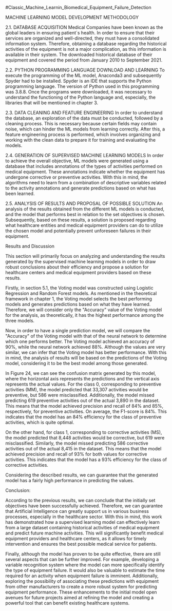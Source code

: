 #Classic_Machine_Learnin_Biomedical_Equipment_Failure_Detection

MACHINE LEARNING MODEL DEVELOPMENT METHODOLOGY

2.1. DATABASE ACQUISITION
Medical Companies have been known as the global leaders in ensuring patient´s health. In order to ensure that their services are organized and well-directed, they must have a consolidated information system. Therefore, obtaining a database regarding the historical activities of the equipment is not a major complication, as this information is available in their system. The downloaded historical database of their equipment and covered the period from January 2010 to September 2021.

2.2. PYTHON PROGRAMMING LANGUAGE DOWNLOAD AND LEARNING
To execute the programming of the ML model, Anaconda3 and subsequently Spyder had to be installed. Spyder is an IDE that supports the Python programming language. The version of Python used in this programming was 3.8.8. Once the programs were downloaded, it was necessary to understand the functioning of the Python language and, especially, the libraries that will be mentioned in chapter 3.

2.3. DATA CLEANING AND FEATURE ENGINEERING
In order to understand the database, an exploration of the data must be conducted, followed by a cleaning process. This is necessary because certain fields may contain noise, which can hinder the ML models from learning correctly. After this, a feature engineering process is performed, which involves organizing and working with the clean data to prepare it for training and evaluating the models.

2.4. GENERATION OF SUPERVISED MACHINE LEARNING MODELS
In order to achieve the overall objective, ML models were generated using a database that includes annotations of the types of activities performed on medical equipment. These annotations indicate whether the equipment has undergone corrective or preventive activities. With this in mind, the algorithms need to learn from a combination of descriptive variables related to the activity annotations and generate predictions based on what has been learned.

2.5. ANALYSIS OF RESULTS AND PROPOSAL OF POSSIBLE SOLUTION
An analysis of the results obtained from the different ML models is conducted, and the model that performs best in relation to the set objectives is chosen. Subsequently, based on these results, a solution is proposed regarding what healthcare entities and medical equipment providers can do to utilize the chosen model and potentially prevent unforeseen failures in their equipment.

Results and Discussion

This section will primarily focus on analyzing and understanding the results generated by the supervised machine learning models in order to draw robust conclusions about their efficiency and propose a solution for healthcare centers and medical equipment providers based on these results.

Firstly, in section 5.1, the Voting model was constructed using Logistic Regression and Random Forest models. As mentioned in the theoretical framework in chapter 1, the Voting model selects the best performing models and generates predictions based on what they have learned. Therefore, we will consider only the "Accuracy" value of the Voting model for the analysis, as theoretically, it has the highest performance among the three models.

Now, in order to have a single prediction model, we will compare the "Accuracy" of the Voting model with that of the neural network to determine which one performs better. The Voting model achieved an accuracy of 90%, while the neural network achieved 88%. Although the values are very similar, we can infer that the Voting model has better performance. With this in mind, the analysis of results will be based on the predictions of the Voting model, considering it to be the best model among those generated.

In Figure 24, we can see the confusion matrix generated by this model, where the horizontal axis represents the predictions and the vertical axis represents the actual values. For the class 0, corresponding to preventive activities (MM), the model predicted that 33,307 activities would be preventive, but 586 were misclassified. Additionally, the model missed predicting 619 preventive activities out of the actual 3,890 in the dataset. This means that the model achieved precision and recall of 84% and 85%, respectively, for preventive activities. On average, the F1-score is 84%. This indicates that the model has an 84% efficiency for the class of preventive activities, which is quite optimal.

On the other hand, for class 1, corresponding to corrective activities (MS), the model predicted that 8,448 activities would be corrective, but 619 were misclassified. Similarly, the model missed predicting 586 corrective activities out of the actual 8,415 in the dataset. This means that the model achieved precision and recall of 93% for both values for corrective activities. This indicates that the model has a 93% efficiency for the class of corrective activities.

Considering the described results, we can guarantee that the generated model has a fairly high performance in predicting the values.

Conclusion:

According to the previous results, we can conclude that the initially set objectives have been successfully achieved. Therefore, we can guarantee that Artificial Intelligence can greatly support us in various business processes, especially in the healthcare sector. With this in mind, this work has demonstrated how a supervised learning model can effectively learn from a large dataset containing historical activities of medical equipment and predict future machine activities. This will significantly benefit medical equipment providers and healthcare centers, as it allows for timely intervention and ensures the best possible medical service for patients.

Finally, although the model has proven to be quite effective, there are still several aspects that can be further improved. For example, developing a variable recognition system where the model can more specifically identify the type of equipment failure. It would also be valuable to estimate the time required for an activity when equipment failure is imminent. Additionally, exploring the possibility of associating these predictions with equipment from other manufacturers to create a more robust system for predicting equipment performance. These enhancements to the initial model open avenues for future projects aimed at refining the model and creating a powerful tool that can benefit existing healthcare systems.
